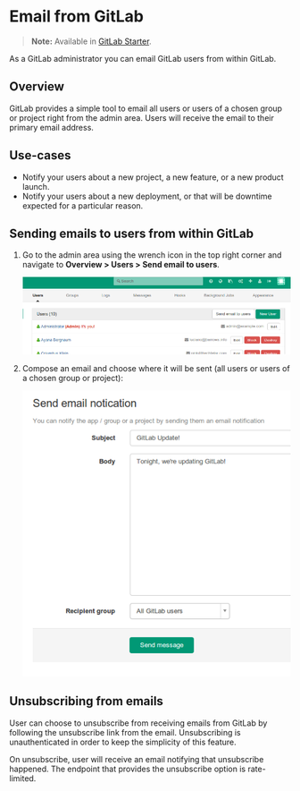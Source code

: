 # Email from GitLab

>**Note:**
Available in [GitLab Starter][ee].

As a GitLab administrator you can email GitLab users from within GitLab.

## Overview

GitLab provides a simple tool to email all users or users of a chosen group or
project right from the admin area. Users will receive the email to their primary
email address.

## Use-cases

- Notify your users about a new project, a new feature, or a new product launch.
- Notify your users about a new deployment, or that will be downtime expected
  for a particular reason.

## Sending emails to users from within GitLab

1. Go to the admin area using the wrench icon in the top right corner and
   navigate to **Overview > Users > Send email to users**.

    ![admin users](email1.png)

1. Compose an email and choose where it will be sent (all users or users of a
   chosen group or project):

    ![compose an email](email2.png)

## Unsubscribing from emails

User can choose to unsubscribe from receiving emails from GitLab by following
the unsubscribe link from the email. Unsubscribing is unauthenticated in order
to keep the simplicity of this feature.

On unsubscribe, user will receive an email notifying that unsubscribe happened.
The endpoint that provides the unsubscribe option is rate-limited.

[ee]: https://about.gitlab.com/products/

